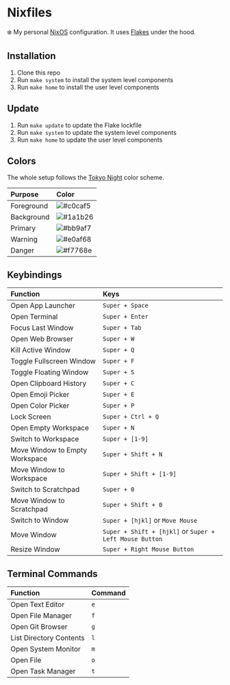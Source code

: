# Nixfiles

:snowflake: My personal [NixOS](https://nixos.org/) configuration.
It uses [Flakes](https://nixos.wiki/wiki/Flakes) under the hood.

## Installation

1. Clone this repo
1. Run `make system` to install the system level components
1. Run `make home` to install the user level components

## Update

1. Run `make update` to update the Flake lockfile
1. Run `make system` to update the system level components
1. Run `make home` to update the user level components

## Colors

The whole setup follows the [Tokyo Night](https://github.com/folke/tokyonight.nvim) color scheme.

| Purpose    | Color                                                                                                       |
| :--------- | :---------------------------------------------------------------------------------------------------------- |
| Foreground | ![#c0caf5](<https://images.placeholders.dev/?width=50&height=50&bgColor=%23c0caf5&textColor=rgba(0,0,0,0)>) |
| Background | ![#1a1b26](<https://images.placeholders.dev/?width=50&height=50&bgColor=%231a1b26&textColor=rgba(0,0,0,0)>) |
| Primary    | ![#bb9af7](<https://images.placeholders.dev/?width=50&height=50&bgColor=%23bb9af7&textColor=rgba(0,0,0,0)>) |
| Warning    | ![#e0af68](<https://images.placeholders.dev/?width=50&height=50&bgColor=%23e0af68&textColor=rgba(0,0,0,0)>) |
| Danger     | ![#f7768e](<https://images.placeholders.dev/?width=50&height=50&bgColor=%23f7768e&textColor=rgba(0,0,0,0)>) |

## Keybindings

| Function                       | Keys                                                    |
| :----------------------------- | :------------------------------------------------------ |
| Open App Launcher              | `Super + Space`                                         |
| Open Terminal                  | `Super + Enter`                                         |
| Focus Last Window              | `Super + Tab`                                           |
| Open Web Browser               | `Super + W`                                             |
| Kill Active Window             | `Super + Q`                                             |
| Toggle Fullscreen Window       | `Super + F`                                             |
| Toggle Floating Window         | `Super + S`                                             |
| Open Clipboard History         | `Super + C`                                             |
| Open Emoji Picker              | `Super + E`                                             |
| Open Color Picker              | `Super + P`                                             |
| Lock Screen                    | `Super + Ctrl + Q`                                      |
| Open Empty Workspace           | `Super + N`                                             |
| Switch to Workspace            | `Super + [1-9]`                                         |
| Move Window to Empty Workspace | `Super + Shift + N`                                     |
| Move Window to Workspace       | `Super + Shift + [1-9]`                                 |
| Switch to Scratchpad           | `Super + 0`                                             |
| Move Window to Scratchpad      | `Super + Shift + 0`                                     |
| Switch to Window               | `Super + [hjkl]` or `Move Mouse`                        |
| Move Window                    | `Super + Shift + [hjkl]` or `Super + Left Mouse Button` |
| Resize Window                  | `Super + Right Mouse Button`                            |

## Terminal Commands

| Function                | Command |
| :---------------------- | :------ |
| Open Text Editor        | `e`     |
| Open File Manager       | `f`     |
| Open Git Browser        | `g`     |
| List Directory Contents | `l`     |
| Open System Monitor     | `m`     |
| Open File               | `o`     |
| Open Task Manager       | `t`     |
